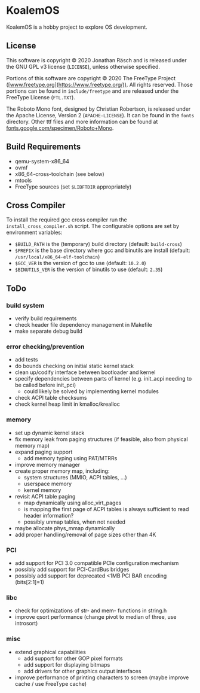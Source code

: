 # KoalemOS #

KoalemOS is a hobby project to explore OS development.

## License

This software is copyright © 2020 Jonathan Räsch and is released under the GNU GPL v3 license (`LICENSE`), unless otherwise specified.

Portions of this software are copyright © 2020 The FreeType Project ([www.freetype.org](https://www.freetype.org/)).  All rights reserved.
Those portions can be found in `include/freetype` and are released under the FreeType License (`FTL.TXT`).

The Roboto Mono font, designed by Christian Robertson, is released under the Apache License, Version 2 (`APACHE-LICENSE`).
It can be found in the `fonts` directory. Other ttf files and more information can be found at [fonts.google.com/specimen/Roboto+Mono](https://fonts.google.com/specimen/Roboto+Mono).

## Build Requirements

* qemu-system-x86_64
* ovmf
* x86_64-cross-toolchain (see below)
* mtools
* FreeType sources (set `$LIBFTDIR` appropriately)


## Cross Compiler
To install the required gcc cross compiler run the `install_cross_compiler.sh` script.
The configurable options are set by environment variables:
* `$BUILD_PATH` is the (temporary) build directory (default: `build-cross`)
* `$PREFIX` is the base directory where gcc and binutils are install (default: `/usr/local/x86_64-elf-toolchain`)
* `$GCC_VER` is the version of gcc to use (default: `10.2.0`)
* `$BINUTILS_VER` is the version of binutils to use (default: `2.35`)


## ToDo

### build system
* verify build requirements
* check header file dependency management in Makefile
* make separate debug build

### error checking/prevention
* add tests
* do bounds checking on initial static kernel stack
* clean up/codify interface between bootloader and kernel
* specify dependencies between parts of kernel (e.g. init_acpi needing to be called before init_pci)
  * could likely be solved by implementing kernel modules
* check ACPI table checksums
* check kernel heap limit in kmalloc/krealloc

### memory
* set up dynamic kernel stack
* fix memory leak from paging structures (if feasible, also from physical memory map)
* expand paging support
  * add memory typing using PAT/MTRRs
* improve memory manager
* create proper memory map, including:
  * system structures (MMIO, ACPI tables, ...)
  * userspace memory
  * kernel memory
* revisit ACPI table paging
  * map dynamically using alloc_virt_pages
  * is mapping the first page of ACPI tables is always sufficient to read header information?
  * possibly unmap tables, when not needed
* maybe allocate phys_mmap dynamically
* add proper handling/removal of page sizes other than 4K

### PCI
* add support for PCI 3.0 compatible PCIe configuration mechanism
* possibly add support for PCI-CardBus bridges
* possibly add support for deprecated <1MB PCI BAR encoding (bits[2:1]=1)

### libc
* check for optimizations of str- and mem- functions in string.h
* improve qsort performance (change pivot to median of three, use introsort)

### misc
* extend graphical capabilities
  * add support for other GOP pixel formats
  * add support for displaying bitmaps
  * add drivers for other graphics output interfaces
* improve performance of printing characters to screen (maybe improve cache / use FreeType cache)
